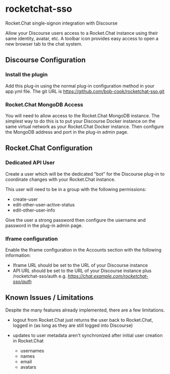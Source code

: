 # rocketchat-sso
Rocket.Chat single-signon integration with Discourse

Allow your Discourse users access to a Rocket.Chat instance using their same identity, avatar, etc. A toolbar icon provides easy access to open a new browser tab to the chat system.

## Discourse Configuration

### Install the plugin

Add this plug-in using the normal plug-in configuration method in your app.yml file. The git URL is https://github.com/bob-cook/rocketchat-sso.git

### Rocket.Chat MongoDB Access

You will need to allow access to the Rocket.Chat MongoDB instance. The simplest way to do this is to put your Discourse Docker instance on the same virtual network as your Rocket.Chat Docker instance. Then configure the MongoDB address and port in the plug-in admin page.

## Rocket.Chat Configuration

### Dedicated API User
Create a user which will be the dedicated "bot" for the Discourse plug-in to coordinate changes with your Rocket.Chat instance.

This user will need to be in a group with the following permissions:

- create-user
- edit-other-user-active-status
- edit-other-user-info

Give the user a strong password then configure the username and password in the plug-in admin page.

### Iframe configuration
Enable the Iframe configuration in the Accounts section with the following information:

- Iframe URL should be set to the URL of your Discourse instance
- API URL should be set to the URL of your Discourse instance plus /rocketchat-sso/auth e.g. _https://chat.example.com/rocketchat-sso/auth_

## Known Issues / Limitations
Despite the many features already implemented, there are a few limitations.

- logout from Rocket.Chat just returns the user back to Rocket.Chat, logged in (as long as they are still logged into Discourse)

- updates to user metadata aren't synchronized after initial user creation in Rocket.Chat 
    - usernames
    - names
    - email
    - avatars

